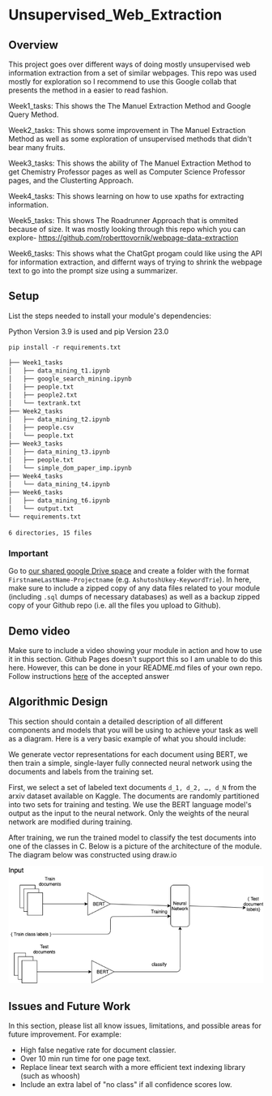 
# Unsupervised_Web_Extraction

## Overview

This project goes over different ways of doing mostly unsupervised web information extraction from a set of similar webpages. This repo was used mostly for exploration so I recommend to use this Google collab that presents the method in a easier to read fashion.
  
Week1_tasks: This shows the The Manuel Extraction Method and Google Query Method.
  
Week2_tasks: This shows some improvement in The Manuel Extraction Method as well as some exploration of unsupervised methods that didn't bear many fruits.
  
Week3_tasks: This shows the ability of The Manuel Extraction Method to get Chemistry Professor pages as well as Computer Science Professor pages, and the Clusterting Approach.
  
Week4_tasks: This shows learning on how to use xpaths for extracting information.
  
Week5_tasks: This shows The Roadrunner Approach that is ommited because of size. It was mostly looking through this repo which you can explore- https://github.com/roberttovornik/webpage-data-extraction
  
Week6_tasks: This shows what the ChatGpt progam could like using the API for information extraction, and differnt ways of trying to shrink the webpage text to go into the prompt size using a summarizer. 

## Setup

List the steps needed to install your module's dependencies: 

Python Version 3.9 is used and pip Version 23.0
```
pip install -r requirements.txt 
```



```
├── Week1_tasks
│   ├── data_mining_t1.ipynb
│   ├── google_search_mining.ipynb
│   ├── people.txt
│   ├── people2.txt
│   └── textrank.txt
├── Week2_tasks
│   ├── data_mining_t2.ipynb
│   ├── people.csv
│   └── people.txt
├── Week3_tasks
│   ├── data_mining_t3.ipynb
│   ├── people.txt
│   └── simple_dom_paper_imp.ipynb
├── Week4_tasks
│   └── data_mining_t4.ipynb
├── Week6_tasks
│   ├── data_mining_t6.ipynb
│   └── output.txt
└── requirements.txt

6 directories, 15 files
```


### Important 
Go to [our shared google Drive space](https://drive.google.com/drive/folders/1rxPAdGTVcl-Xo6uuFovdKcCw5_FEaXIC?usp=sharing) and create a folder with the format `FirstnameLastName-Projectname` (e.g. `AshutoshUkey-KeywordTrie`). In here, make sure to include a zipped copy of any data files related to your module (including `.sql` dumps of necessary databases) as well as a backup zipped copy of your Github repo (i.e. all the files you upload to Github).


## Demo video
Make sure to include a video showing your module in action and how to use it in this section. Github Pages doesn't support this so I am unable to do this here. However, this can be done in your README.md files of your own repo. Follow instructions [here](https://stackoverflow.com/questions/4279611/how-to-embed-a-video-into-github-readme-md) of the accepted answer 


## Algorithmic Design 
This section should contain a detailed description of all different components and models that you will be using to achieve your task as well as a diagram. Here is a very basic example of what you should include:

We generate vector representations for each document using BERT, we then train a simple, single-layer fully connected neural network using the documents and labels from the training set.

First, we select a set of labeled text documents `d_1, d_2, …, d_N` from the arxiv dataset available on Kaggle. The documents are randomly partitioned into two sets for training and testing. We use the BERT language model's output as the input to the neural network. Only the weights of the neural network are modified during training. 

After training, we run the trained model to classify the test documents into one of the classes in C. Below is a picture of the architecture of the module. The diagram below was constructed using draw.io 


![design architecture](https://github.com/Forward-UIUC-2021F/guidelines/blob/main/template_diagrams/sample-design.png)





## Issues and Future Work

In this section, please list all know issues, limitations, and possible areas for future improvement. For example:

* High false negative rate for document classier. 
* Over 10 min run time for one page text.
* Replace linear text search with a more efficient text indexing library (such as whoosh)
* Include an extra label of "no class" if all confidence scores low. 
